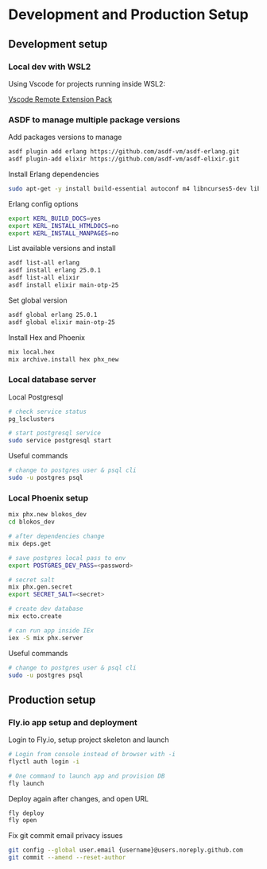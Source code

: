 # Development and Production Setup

## Development setup

### Local dev with WSL2

Using Vscode for projects running inside WSL2:

[Vscode Remote Extension Pack](https://marketplace.visualstudio.com/items?itemName=ms-vscode-remote.vscode-remote-extensionpack)


### ASDF to manage multiple package versions

Add packages versions to manage
```sh
asdf plugin add erlang https://github.com/asdf-vm/asdf-erlang.git
asdf plugin-add elixir https://github.com/asdf-vm/asdf-elixir.git
```

Install Erlang dependencies
```sh
sudo apt-get -y install build-essential autoconf m4 libncurses5-dev libwxgtk3.0-gtk3-dev libwxgtk-webview3.0-gtk3-dev libgl1-mesa-dev libglu1-mesa-dev libpng-dev libssh-dev unixodbc-dev xsltproc fop libxml2-utils libncurses-dev openjdk-11-jdk
```

Erlang config options
```sh
export KERL_BUILD_DOCS=yes
export KERL_INSTALL_HTMLDOCS=no
export KERL_INSTALL_MANPAGES=no
```

List available versions and install
```sh
asdf list-all erlang
asdf install erlang 25.0.1
asdf list-all elixir
asdf install elixir main-otp-25
```

Set global version
```sh
asdf global erlang 25.0.1
asdf global elixir main-otp-25
```

Install Hex and Phoenix
```sh
mix local.hex
mix archive.install hex phx_new
```

### Local database server

Local Postgresql
```sh
# check service status
pg_lsclusters

# start postgresql service
sudo service postgresql start
```

Useful commands
```sh
# change to postgres user & psql cli
sudo -u postgres psql
```
### Local Phoenix setup


```sh
mix phx.new blokos_dev
cd blokos_dev

# after dependencies change
mix deps.get

# save postgres local pass to env
export POSTGRES_DEV_PASS=<password>

# secret salt
mix phx.gen.secret
export SECRET_SALT=<secret>

# create dev database
mix ecto.create

# can run app inside IEx
iex -S mix phx.server
```

Useful commands
```sh
# change to postgres user & psql cli
sudo -u postgres psql
```

## Production setup

### Fly.io app setup and deployment

Login to Fly.io, setup project skeleton and launch
```sh
# Login from console instead of browser with -i
flyctl auth login -i

# One command to launch app and provision DB
fly launch
```

Deploy again after changes, and open URL
```sh
fly deploy
fly open
```

Fix git commit email privacy issues
```sh
git config --global user.email {username}@users.noreply.github.com
git commit --amend --reset-author
```
